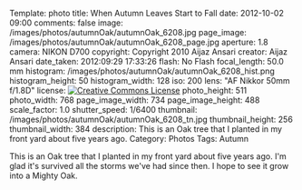 Template: photo
title: When Autumn Leaves Start to Fall
date: 2012-10-02 09:00
comments: false
image: /images/photos/autumnOak/autumnOak_6208.jpg
page_image: /images/photos/autumnOak/autumnOak_6208_page.jpg
aperture: 1.8
camera: NIKON D700
copyright: Copyright 2010 Aijaz Ansari
creator: Aijaz Ansari
date_taken: 2012:09:29 17:33:26
flash: No Flash
focal_length: 50.0 mm
histogram: /images/photos/autumnOak/autumnOak_6208_hist.png
histogram_height: 50
histogram_width: 128
iso: 200
lens: "AF Nikkor 50mm f/1.8D"
license: <a rel="license" href="http://creativecommons.org/licenses/by-nc-nd/3.0/deed.en_US"><img alt="Creative Commons License" style="border-width:0" src="http://i.creativecommons.org/l/by-nc-nd/3.0/88x31.png" /></a>
photo_height: 511
photo_width: 768
page_image_width: 734
page_image_height: 488
scale_factor: 1.0
shutter_speed: 1/6400
thumbnail: /images/photos/autumnOak/autumnOak_6208_tn.jpg
thumbnail_height: 256
thumbnail_width: 384
description: This is an Oak tree that I planted in my front yard about five years ago.
Category: Photos
Tags: Autumn

This is an Oak tree that I planted in my front yard about five
years ago.  I'm glad it's survived all the storms we've had since then. I
hope to see it grow into a Mighty Oak.
